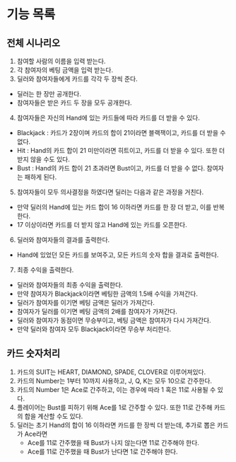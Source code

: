 # 기능 목록

## 전체 시나리오

1. 참여할 사람의 이름을 입력 받는다.
2. 각 참여자의 베팅 금액을 입력 받는다.
3. 딜러와 참여자들에게 카드를 각각 두 장씩 준다.

- 딜러는 한 장만 공개한다.
- 참여자들은 받은 카드 두 장을 모두 공개한다.

4. 참여자들은 자신의 Hand에 있는 카드들에 따라 카드를 더 받을 수 있다.

- Blackjack : 카드가 2장이며 카드의 합이 21이라면 블랙잭이고, 카드를 더 받을 수 없다.
- Hit : Hand의 카드 합이 21 미만이라면 히트이고, 카드를 더 받을 수 있다. 또한 더 받지 않을 수도 있다.
- Bust : Hand의 카드 합이 21 초과라면 Bust이고, 카드를 더 받을 수 없다. 참여자는 패하게 된다.

5. 참여자들이 모두 의사결정을 하였다면 딜러는 다음과 같은 과정을 거친다.

- 만약 딜러의 Hand에 있는 카드 합이 16 이하라면 카드를 한 장 더 받고, 이를 반복한다.
- 17 이상이라면 카드를 더 받지 않고 Hand에 있는 카드를 오픈한다.

6. 딜러와 참여자들의 결과를 출력한다.

- Hand에 있었던 모든 카드를 보여주고, 모든 카드의 숫자 합을 결과로 출력한다.

7. 최종 수익을 출력한다.

- 딜러와 참여자들의 최종 수익을 출력한다.
- 만약 참여자가 Blackjack이라면 베팅한 금액의 1.5배 수익을 가져간다.
- 딜러가 참여자를 이기면 베팅 금액은 딜러가 가져간다.
- 참여자가 딜러를 이기면 베팅 금액의 2배를 참여자가 가져간다.
- 딜러와 참여자가 동점이면 무승부이고, 베팅 금액은 참여자가 다시 가져간다.
- 만약 딜러와 참여자 모두 Blackjack이라면 무승부 처리한다.

## 카드 숫자처리

1. 카드의 SUIT는 HEART, DIAMOND, SPADE, CLOVER로 이루어져있다.
2. 카드의 Number는 1부터 10까지 사용하고, J, Q, K는 모두 10으로 간주한다.
3. 카드의 Number 1은 Ace로 간주하고, 이는 경우에 따라 1 혹은 11로 사용될 수 있다.
4. 플레이어는 Bust를 피하기 위해 Ace를 1로 간주할 수 있다. 또한 11로 간주해 카드의 합을 계산할 수도 있다.
5. 딜러는 초기 Hand의 합이 16 이하라면 카드를 한 장씩 더 받는데, 추가로 뽑은 카드가 Ace라면
    - Ace를 11로 간주했을 때 Bust가 나지 않는다면 11로 간주해야 한다.
    - Ace를 11로 간주했을 때 Bust가 난다면 1로 간주해야 한다.
